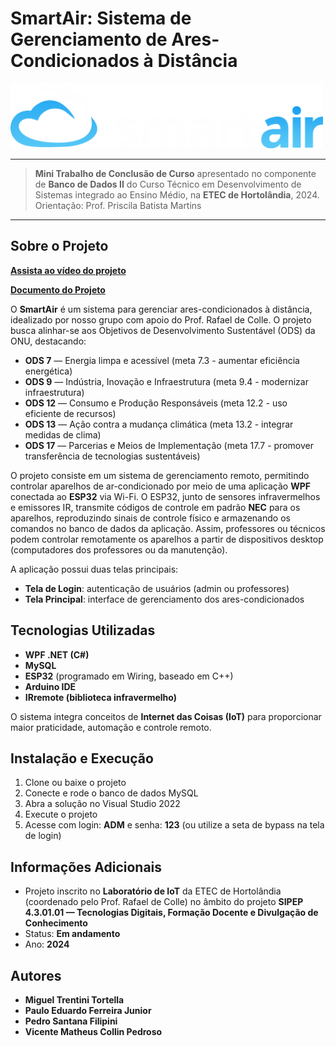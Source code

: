 
# SmartAir: Sistema de Gerenciamento de Ares-Condicionados à Distância
<img src="docs/SmartAir%20LOGO.png" alt="Logo do Projeto" width="500px"/>

---

> **Mini Trabalho de Conclusão de Curso** apresentado no componente de **Banco de Dados II** do Curso Técnico em Desenvolvimento de Sistemas integrado ao Ensino Médio, na **ETEC de Hortolândia**, 2024.  
> Orientação: Prof. Priscila Batista Martins  

---

## Sobre o Projeto

[**Assista ao vídeo do projeto**](insira-o-link-do-video-aqui)

[**Documento do Projeto**](docs/SmartAir.pdf)

O **SmartAir** é um sistema para gerenciar ares-condicionados à distância, idealizado por nosso grupo com apoio do Prof. Rafael de Colle. O projeto busca alinhar-se aos Objetivos de Desenvolvimento Sustentável (ODS) da ONU, destacando:

- **ODS 7** — Energia limpa e acessível (meta 7.3 - aumentar eficiência energética)  
- **ODS 9** — Indústria, Inovação e Infraestrutura (meta 9.4 - modernizar infraestrutura)  
- **ODS 12** — Consumo e Produção Responsáveis (meta 12.2 - uso eficiente de recursos)  
- **ODS 13** — Ação contra a mudança climática (meta 13.2 - integrar medidas de clima)  
- **ODS 17** — Parcerias e Meios de Implementação (meta 17.7 - promover transferência de tecnologias sustentáveis)

O projeto consiste em um sistema de gerenciamento remoto, permitindo controlar aparelhos de ar-condicionado por meio de uma aplicação **WPF** conectada ao **ESP32** via Wi-Fi. O ESP32, junto de sensores infravermelhos e emissores IR, transmite códigos de controle em padrão **NEC** para os aparelhos, reproduzindo sinais de controle físico e armazenando os comandos no banco de dados da aplicação. Assim, professores ou técnicos podem controlar remotamente os aparelhos a partir de dispositivos desktop (computadores dos professores ou da manutenção).

A aplicação possui duas telas principais:

- **Tela de Login**: autenticação de usuários (admin ou professores)  
- **Tela Principal**: interface de gerenciamento dos ares-condicionados

## Tecnologias Utilizadas

- **WPF .NET (C#)**  
- **MySQL**  
- **ESP32** (programado em Wiring, baseado em C++)  
- **Arduino IDE**  
- **IRremote (biblioteca infravermelho)**  

O sistema integra conceitos de **Internet das Coisas (IoT)** para proporcionar maior praticidade, automação e controle remoto.

## Instalação e Execução

1. Clone ou baixe o projeto  
2. Conecte e rode o banco de dados MySQL  
3. Abra a solução no Visual Studio 2022  
4. Execute o projeto  
5. Acesse com login: **ADM** e senha: **123** (ou utilize a seta de bypass na tela de login)

## Informações Adicionais

- Projeto inscrito no **Laboratório de IoT** da ETEC de Hortolândia (coordenado pelo Prof. Rafael de Colle) no âmbito do projeto **SIPEP 4.3.01.01 — Tecnologias Digitais, Formação Docente e Divulgação de Conhecimento**  
- Status: **Em andamento**  
- Ano: **2024**

## Autores

- **Miguel Trentini Tortella**  
- **Paulo Eduardo Ferreira Junior**  
- **Pedro Santana Filipini**  
- **Vicente Matheus Collin Pedroso**

